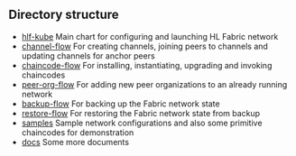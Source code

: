 ## Directory structure

* [hlf-kube](hlf-kube) Main chart for configuring and launching HL Fabric network
* [channel-flow](channel-flow) For creating channels, joining peers to channels and updating channels for anchor peers
* [chaincode-flow](chaincode-flow) For installing, instantiating, upgrading and invoking chaincodes
* [peer-org-flow](peer-org-flow) For adding new peer organizations to an already running network
* [backup-flow](backup-flow) For backing up the Fabric network state
* [restore-flow](restore-flow) For restoring the Fabric network state from backup
* [samples](samples) Sample network configurations and also some primitive chaincodes for demonstration
* [docs](docs) Some more documents
